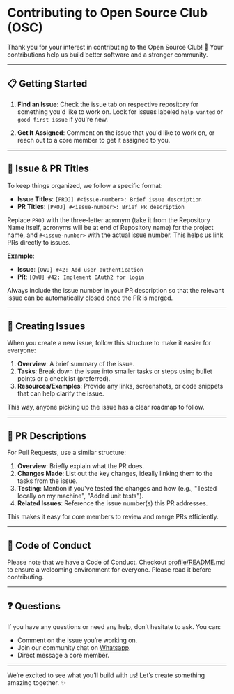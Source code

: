 # Contributing to Open Source Club (OSC)

Thank you for your interest in contributing to the Open Source Club! 🎉 Your contributions help us build better software and a stronger community.

---

## 📋 Getting Started

1. **Find an Issue**: Check the issue tab on respective repository for something you'd like to work on. Look for issues labeled `help wanted` or `good first issue` if you're new.

2. **Get It Assigned**: Comment on the issue that you'd like to work on, or reach out to a core member to get it assigned to you.

---

## 📝 Issue & PR Titles

To keep things organized, we follow a specific format:

- **Issue Titles**: `[PROJ] #<issue-number>: Brief issue description`
- **PR Titles**: `[PROJ] #<issue-number>: Brief PR description`

Replace `PROJ` with the three-letter acronym (take it from the Repository Name itself, acronyms will be at end of Repository name) for the project name, and `#<issue-number>` with the actual issue number. This helps us link PRs directly to issues.

**Example**:
- **Issue**: `[OWU] #42: Add user authentication`
- **PR**: `[OWU] #42: Implement OAuth2 for login`

Always include the issue number in your PR description so that the relevant issue can be automatically closed once the PR is merged.

---

## 🧩 Creating Issues

When you create a new issue, follow this structure to make it easier for everyone:

1. **Overview**: A brief summary of the issue.
2. **Tasks**: Break down the issue into smaller tasks or steps using bullet points or a checklist (preferred).
3. **Resources/Examples**: Provide any links, screenshots, or code snippets that can help clarify the issue.

This way, anyone picking up the issue has a clear roadmap to follow.

---

## 🔄 PR Descriptions

For Pull Requests, use a similar structure:

1. **Overview**: Briefly explain what the PR does.
2. **Changes Made**: List out the key changes, ideally linking them to the tasks from the issue.
3. **Testing**: Mention if you've tested the changes and how (e.g., "Tested locally on my machine", "Added unit tests").
4. **Related Issues**: Reference the issue number(s) this PR addresses.

This makes it easy for core members to review and merge PRs efficiently.

---

## 📜 Code of Conduct

Please note that we have a Code of Conduct. Checkout [profile/README.md](profile/README.md) to ensure a welcoming environment for everyone. Please read it before contributing.

---

## ❓ Questions

If you have any questions or need any help, don’t hesitate to ask. You can:
- Comment on the issue you’re working on.
- Join our community chat on [Whatsapp](https://chat.whatsapp.com/Kr1b8wXAMsWDLwDXgZnTiH).
- Direct message a core member.

---

We’re excited to see what you’ll build with us! Let’s create something amazing together. ✨

